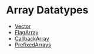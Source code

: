 # Array Datatypes

* [Vector](Vector.md)
* [FlagArray](FlagArray.md)
* [CallbackArray](CallbackArrays.md)
* [PrefixedArrays](PrefixedArrays.md)